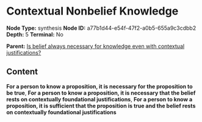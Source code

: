 # Contextual Nonbelief Knowledge

**Node Type:** synthesis
**Node ID:** a77b1d44-e54f-47f2-a0b5-655a9c3cdbb2
**Depth:** 5
**Terminal:** No

**Parent:** [Is belief always necessary for knowledge even with contextual justifications?](is-belief-always-necessary-for-knowledge-even-with-contextual-justifications-antithesis-3b2eeba7-d533-4527-b770-a9b0d746e497.md)

## Content

**For a person to know a proposition, it is necessary for the proposition to be true**, **For a person to know a proposition, it is necessary that the belief rests on contextually foundational justifications**, **For a person to know a proposition, it is sufficient that the proposition is true and the belief rests on contextually foundational justifications**
